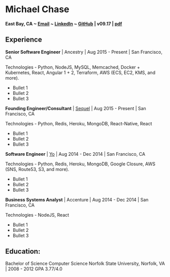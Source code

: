 # Michael Chase
#### East Bay, CA ~ [Email](mailto:mrmchase08+github@gmail.com) ~ [LinkedIn](https://www.linkedin.com/in/mikechase01/) ~ [GitHub](https://github.com/reallistic) | v09.17 | [pdf](resume.pdf)


## Experience
**Senior Software Engineer** | Ancestry | Aug 2015 - Present | San Francisco, CA
> <boilerplate>

Technologies - Python, NodeJS, MySQL, Memcached, Docker + Kubernetes, React, Angular 1 + 2, Terraform, AWS (ECS, EC2, KMS, and more).

- Bullet 1
- Bullet 2
- Bullet 3


**Founding Engineer/Consultant** | [Sequel](https://www.sequel.me) | Aug 2015 - Present | San Francisco, CA
> <boilerplate>

Technologies - Python, Redis, Heroku, MongoDB, React-Native, React
- Bullet 1
- Bullet 2
- Bullet 3


**Software Engineer** | [Yo](https://www.justyo.co) | Aug 2014 - Dec 2014 | San Francisco, CA
> <boilerplate>

Technologies - Python, Redis, Heroku, MongoDB, Google Closure, AWS (SNS, Route53, S3, and more).
- Bullet 1
- Bullet 2
- Bullet 3


**Business Systems Analyst** | Accenture | Aug 2014 - Dec 2014 | San Francisco, CA
> <boilerplate>

Technologies - NodeJS, React
- Bullet 1
- Bullet 2
- Bullet 3



## Education:
Bachelor of Science Computer Science
Norfolk State University, Norfolk, VA | 2008 - 2012
GPA 3.77/4.0
